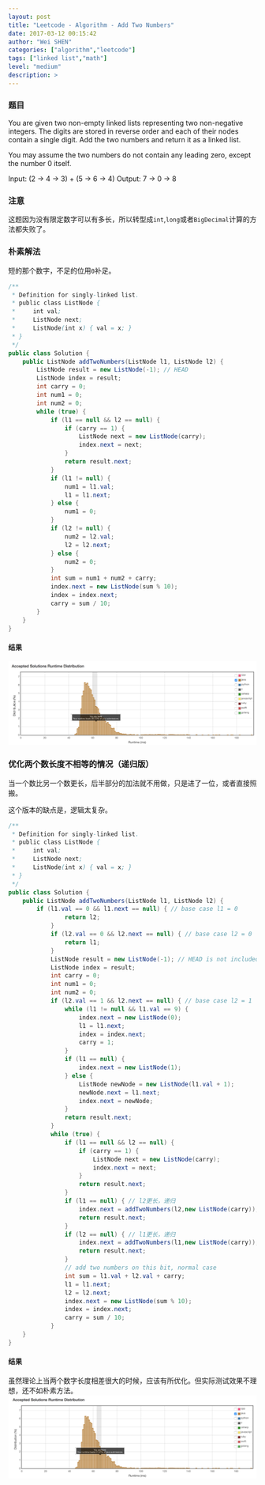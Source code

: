 ```yaml
---
layout: post
title: "Leetcode - Algorithm - Add Two Numbers"
date: 2017-03-12 00:15:42
author: "Wei SHEN"
categories: ["algorithm","leetcode"]
tags: ["linked list","math"]
level: "medium"
description: >
---
```


### 题目
You are given two non-empty linked lists representing two non-negative integers. The digits are stored in reverse order and each of their nodes contain a single digit. Add the two numbers and return it as a linked list.

You may assume the two numbers do not contain any leading zero, except the number 0 itself.

Input: (2 -> 4 -> 3) + (5 -> 6 -> 4)
Output: 7 -> 0 -> 8

### 注意
这题因为没有限定数字可以有多长，所以转型成`int`,`long`或者`BigDecimal`计算的方法都失败了。

### 朴素解法
短的那个数字，不足的位用`0`补足。
```java
/**
 * Definition for singly-linked list.
 * public class ListNode {
 *     int val;
 *     ListNode next;
 *     ListNode(int x) { val = x; }
 * }
 */
public class Solution {
    public ListNode addTwoNumbers(ListNode l1, ListNode l2) {
        ListNode result = new ListNode(-1); // HEAD
        ListNode index = result;
        int carry = 0;
        int num1 = 0;
        int num2 = 0;
        while (true) {
            if (l1 == null && l2 == null) {
                if (carry == 1) {
                    ListNode next = new ListNode(carry);
                    index.next = next;
                }
                return result.next;
            }
            if (l1 != null) {
                num1 = l1.val;
                l1 = l1.next;
            } else {
                num1 = 0;
            }
            if (l2 != null) {
                num2 = l2.val;
                l2 = l2.next;
            } else {
                num2 = 0;
            }
            int sum = num1 + num2 + carry;
            index.next = new ListNode(sum % 10);
            index = index.next;
            carry = sum / 10;
        }
    }
}
```

#### 结果
![add-two-numbers-1.png](/images/leetcode/add-two-numbers-1.png)


### 优化两个数长度不相等的情况（递归版）
当一个数比另一个数更长，后半部分的加法就不用做，只是进了一位，或者直接照搬。

这个版本的缺点是，逻辑太复杂。
```java
/**
 * Definition for singly-linked list.
 * public class ListNode {
 *     int val;
 *     ListNode next;
 *     ListNode(int x) { val = x; }
 * }
 */
public class Solution {
    public ListNode addTwoNumbers(ListNode l1, ListNode l2) {
        if (l1.val == 0 && l1.next == null) { // base case l1 = 0
                return l2;
            }
            if (l2.val == 0 && l2.next == null) { // base case l2 = 0
                return l1;
            }
            ListNode result = new ListNode(-1); // HEAD is not included in the result
            ListNode index = result;
            int carry = 0;
            int num1 = 0;
            int num2 = 0;
            if (l2.val == 1 && l2.next == null) { // base case l2 = 1
                while (l1 != null && l1.val == 9) {
                    index.next = new ListNode(0);
                    l1 = l1.next;
                    index = index.next;
                    carry = 1;
                }
                if (l1 == null) {
                    index.next = new ListNode(1);
                } else {
                    ListNode newNode = new ListNode(l1.val + 1);
                    newNode.next = l1.next;
                    index.next = newNode;
                }
                return result.next;
            }
            while (true) {
                if (l1 == null && l2 == null) {
                    if (carry == 1) {
                        ListNode next = new ListNode(carry);
                        index.next = next;
                    }
                    return result.next;
                }
                if (l1 == null) { // l2更长，递归
                    index.next = addTwoNumbers(l2,new ListNode(carry));
                    return result.next;
                }
                if (l2 == null) { // l1更长，递归
                    index.next = addTwoNumbers(l1,new ListNode(carry));
                    return result.next;
                }
                // add two numbers on this bit, normal case
                int sum = l1.val + l2.val + carry;
                l1 = l1.next;
                l2 = l2.next;
                index.next = new ListNode(sum % 10);
                index = index.next;
                carry = sum / 10;
            }
    }
}
```

#### 结果
虽然理论上当两个数字长度相差很大的时候，应该有所优化。但实际测试效果不理想，还不如朴素方法。
![add-two-numbers-1.png](/images/leetcode/add-two-numbers-2.png)
